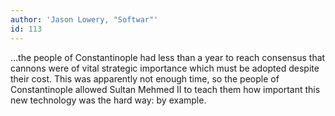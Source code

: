 ```yaml
---
author: 'Jason Lowery, "Softwar"'
id: 113
---
```


...the people of Constantinople had less than a year to reach consensus that cannons were of vital strategic importance which must be adopted despite their cost. This was apparently not enough time, so the people of Constantinople allowed Sultan Mehmed II to teach them how important this new technology was the hard way: by example.